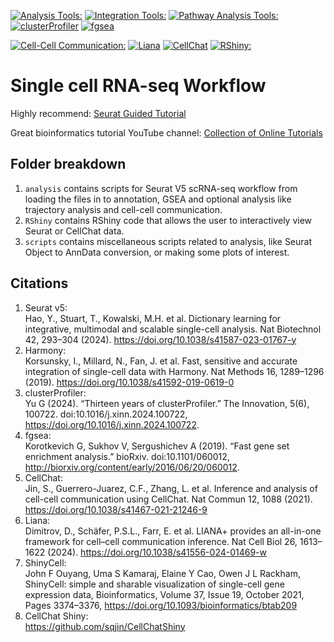 [![Analysis Tools:](https://img.shields.io/badge/Analysis%20Tools:-Seurat%20v5&#46;1&#46;0-orange.svg)](https://satijalab.org/seurat/)
[![Integration Tools:](https://img.shields.io/badge/Integration%20Tools:-Harmony%20v1&#46;2&#46;3-FFD700)](https://github.com/immunogenomics/harmony)
[![Pathway Analysis Tools:](https://img.shields.io/badge/Package%20Analysis%20Tools:-grey)](https://github.com/saumyapo/scRNAseq_workflow/) [![clusterProfiler](https://img.shields.io/badge/clusterProfiler%20v4&#46;12&#46;6-darkred.svg)](https://bioconductor.org/packages/release/bioc/html/clusterProfiler.html) [![fgsea](https://img.shields.io/badge/fgsea%20v1&#46;24&#46;0-darkgreen.svg)](https://github.com/alserglab/fgsea)

[![Cell-Cell Communication:](https://img.shields.io/badge/Cell%E2%80%94Cell%20Communication:-grey)](https://github.com/saumyapo/scRNAseq_workflow/) [![Liana](https://img.shields.io/badge/Liana%20v0&#46;1&#46;14-blue.svg)](https://saezlab.github.io/liana/index.html) [![CellChat](https://img.shields.io/badge/CellChat%20v2&#46;1&#46;2-purple.svg)](https://github.com/sqjin/CellChat)
[![RShiny:](https://img.shields.io/badge/RShiny:-ShinyCell%20v2&#46;1&#46;0-pink)](https://github.com/SGDDNB/ShinyCell)

# Single cell RNA-seq Workflow

Highly recommend: [Seurat Guided Tutorial](https://satijalab.org/seurat/articles/pbmc3k_tutorial#assigning-cell-type-identity-to-clusters)

Great bioinformatics tutorial YouTube channel: [Collection of Online Tutorials](https://www.youtube.com/@Collection_of_online_tutorials/featured)

## Folder breakdown
1. `analysis` contains scripts for Seurat V5 scRNA-seq workflow from loading the files in to annotation, GSEA and optional analysis like trajectory analysis and cell-cell communication.
2. `RShiny` contains RShiny code that allows the user to interactively view Seurat or CellChat data.
3. `scripts` contains miscellaneous scripts related to analysis, like Seurat Object to AnnData conversion, or making some plots of interest.


## Citations
1. Seurat v5: <br>
Hao, Y., Stuart, T., Kowalski, M.H. et al. Dictionary learning for integrative, multimodal and scalable single-cell analysis. Nat Biotechnol 42, 293–304 (2024). https://doi.org/10.1038/s41587-023-01767-y
2. Harmony: <br>
Korsunsky, I., Millard, N., Fan, J. et al. Fast, sensitive and accurate integration of single-cell data with Harmony. Nat Methods 16, 1289–1296 (2019). https://doi.org/10.1038/s41592-019-0619-0
3. clusterProfiler: <br>
Yu G (2024). “Thirteen years of clusterProfiler.” The Innovation, 5(6), 100722. doi:10.1016/j.xinn.2024.100722, https://doi.org/10.1016/j.xinn.2024.100722.
4. fgsea: <br>
Korotkevich G, Sukhov V, Sergushichev A (2019). “Fast gene set enrichment analysis.” bioRxiv. doi:10.1101/060012, http://biorxiv.org/content/early/2016/06/20/060012.
5. CellChat: <br>
Jin, S., Guerrero-Juarez, C.F., Zhang, L. et al. Inference and analysis of cell-cell communication using CellChat. Nat Commun 12, 1088 (2021). https://doi.org/10.1038/s41467-021-21246-9
6. Liana: <br>
Dimitrov, D., Schäfer, P.S.L., Farr, E. et al. LIANA+ provides an all-in-one framework for cell–cell communication inference. Nat Cell Biol 26, 1613–1622 (2024). https://doi.org/10.1038/s41556-024-01469-w
7. ShinyCell: <br>
John F Ouyang, Uma S Kamaraj, Elaine Y Cao, Owen J L Rackham, ShinyCell: simple and sharable visualization of single-cell gene expression data, Bioinformatics, Volume 37, Issue 19, October 2021, Pages 3374–3376, https://doi.org/10.1093/bioinformatics/btab209
8. CellChat Shiny: <br>
https://github.com/sqjin/CellChatShiny
